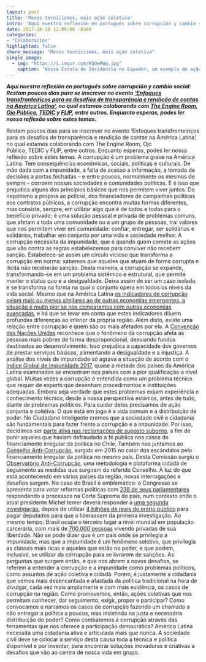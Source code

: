 ```yaml
---
layout: post
title: 'Menos tecnicismos, mais ação coletiva'
intro: 'Aquí nuestra reflexión en portugués sobre corrupción y cambio social'
date: 2017-10-18 12:00:00 -0300
categories:
- "Colaboración"
highlighted: false
share_message: "Menos tecnicismos, mais ação coletiva"
single_image:
  - img: "https://i.imgur.com/KQOeRWg.jpg"
    caption: 'Nossa Escola de Incidência no Equador, um exemplo de ação coletiva'
---
```

***Aquí nuestra reflexión en portugués sobre corrupción y cambio social: 
Restam poucos dias para se inscrever no evento [‘Enfoques transfronteiriços para os desafios de transparência e rendição de contas na América Latina’](https://www.theengineroom.org/transparencia-rendicion-cuentas-america-latina-evento/), no qual estamos colaborando com [The Engine Room](https://www.theengineroom.org/), [Ojo Público](https://ojo-publico.com/), [TEDIC](https://www.tedic.org/) y [FLIP](http://www.flip.org.co/), entre outros. Enquanto esperas, podes ler nossa reflexão sobre estes temas.***

Restam poucos dias para se inscrever no evento ‘Enfoques transfronteiriços para os desafios de transparência e rendição de contas na América Latina’, no qual estamos colaborando com The Engine Room, Ojo Público, TEDIC y FLIP, entre outros. Enquanto esperas, podes ler nossa reflexão sobre estes temas.
A corrupção é um problema grave na América Latina. Tem consequências económicas, sociais, políticas e culturais. De mão dada com a impunidade, a falta de acesso a informação, a tomada de decisões a portas fechadas – e entre poucos, normalmente os mesmos de sempre – corroem nossas sociedades e comunidades políticas. E é isso que prejudica alguns dos princípios básicos que nos permitem viver juntos.
Do nepotismo a propina ao policial, dos financiadores de campanhas políticas aos contratos públicos, a corrupção encontra muitas formas diferentes, mas consiste, sempre, em utilizar algo que é de todos e todas para o benefício privado; é uma solução pessoal e privada de problemas comuns, que afetam a toda uma comunidade ou a um grupo de pessoas, trai valores que nos permitem viver em comunidade: confiar, entregar, ser solidárias e solidários, trabalhar em conjunto por uma vida e sociedade melhor.
A corrupção necessita da impunidade, que é quando quem comete as ações que vão contra as regras estabelecemos para conviver não recebem sanção. Estabelece-se assim um círculo vicioso que transforma a corrupção em norma: sabemos que aqueles que atuam de forma corrupta e ilícita não receberão sanção.  Desta maneira, a corrupção se expande, transformando-se em um problema sistêmico e estrutural, que permite manter o status quo e a desigualdade. Deixa assim de ser um caso isolado, e se transforma na forma na qual o conjunto opera em todos os níveis da vida social. 
Mesmo que na América Latina [os indicadores de corrupção sejam mais ou menos similares ao de outras economias emergentes, a situação é muito pior se nos comparamos com outras economias avançadas](https://blog-dialogoafondo.imf.org/?p=8324/), e há que se levar em conta que estes indicadores diluem profundas diferenças ao interior da própria região. Além disto, existe uma relação entre corrupção e quem são os mais afetados por ela. A [Convenção das Nações Unidas](https://www.unodc.org/documents/brussels/UN_Convention_Against_Corruption.pdf) reconhece que o fenômeno da corrupção afeta as pessoas mais pobres de forma desproporcional, desviando fundos destinados ao desenvolvimento. Isso prejudica a capacidade dos governos de prestar serviços básicos, alimentando a desigualdade e a injustiça.
A análise dos níveis de impunidade só agrava a situação de acordo com o [Índice Global de Impunidade 2017](http://www.udlap.mx/cesij/files/IGI-2017.pdf), quase a metade dos países da América Latina examinados se encontram nos países com a pior qualificação a nível global.
Muitas vezes a corrupção é entendida como um problema técnico que requer de experts que desenham procedimentos e instituições adequadas. Embora seja verdade que estes problemas exijam experiência e conhecimento técnico, desde a nossa perspectiva estamos, antes de tudo, diante de problemas políticos. Para cuidar deles precisamos de ação conjunta e coletiva. O que está em jogo é a vida comum e a distribuição de poder.
No Ciudadano Inteligente cremos que a sociedade civil e cidadania são fundamentais para fazer frente a corrupção e a impunidade. Por isso, decidimos ser [parte ativa nas reclamações de suposto suborno](http://nomascohecho.cl/index.html), a fim de punir aqueles que haviam defraudado a fé pública nos casos de financiamento irregular da política no Chile. Também nos juntamos ao [Conselho Anti-Corrupção](http://consejoanticorrupcion.cl/), surgido em 2015 no calor dos escândalos pelo financiamento irregular da política no mesmo país.  Desta Comissão surgiu o [Observatório Anti-Corrupção](http://observatorioanticorrupcion.cl/), uma metodologia e plataforma cidadã de seguimento as medidas que surgiram do referido Conselho. 
À luz do que está acontecendo em vários países da região, novas interrogações e desafios surgem. No caso do Brasil é emblemático: o Congresso se apresenta para votar reformas políticas com [238 de seus parlamentares](http://congressoemfoco.uol.com.br/noticias/quem-sao-e-o-que-dizem-os-238-deputados-e-senadores-investigados-no-stf/) respondendo a processos na Corte Suprema do país, num contexto onde o atual presidente Michel temer deverá responder a [uma segunda investigação](https://exame.abril.com.br/brasil/barroso-autoriza-novo-inquerito-contra-michel-temer/), depois de utilizar [4 bilhões de reais do erário público](http://www1.folha.uol.com.br/poder/2017/08/1911330-emendas-usadas-por-temer-para-se-salvar-fazem-a-festa-de-deputados.shtml) para pagar deputados para que o liberassem da primeira investigação. Ao mesmo tempo, Brasil ocupa o terceiro lugar a nível mundial em população carcerária, com mais de [700.000 pessoas](http://www.cnj.jus.br/sistema-carcerario-e-execucao-penal/cidadania-nos-presidios) vivendo privadas de sua liberdade. Não se pode dizer que é um país onde se privilegia a impunidade, mas que a impunidade é um fenômeno seletivo, que privilegia as classes mais ricas e aqueles que estão no poder, e que podem, inclusive, se utilizar  da corrupção para se livrarem de sanções. 
As perguntas que surgem então, e que nos abrem a novos desafios, se referem a entender a corrupção e a impunidade como problemas políticos, como assuntos de ação coletiva e cidadã. Porém, é justamente a cidadania  que vemos mais desencantada e afastada da política tradicional na hora de divulgar, cada vez mais amplamente e com mais evidência, os casos de corrupção na região.
Como promovemos, então, ações coletivas que nos permitam conhecer, dar seguimento, exigir, propor e participar? Como convocamos e narramos os casos de corrupção fazendo um chamado a não entregar a política a poucos, mas insistindo na justa e necessária distribuição do poder? Como combatemos a corrupção através das ferramentas que nos oferece a participação democrática? 
América Latina necessita uma cidadania ativa e articulada mais que nunca. A sociedade civil deve se colocar a serviço desta causa toda a técnica e política disponível e por inventar, para encontrar soluções inovadoras e criativas a desafios que vão ao centro de nossa vida em grupo.
